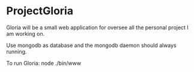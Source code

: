 # ProjectGloria
Gloria will be a small web application for oversee all the personal project I am working on.

Use mongodb as database and the mongodb daemon should always running.

To run Gloria: node ./bin/www
